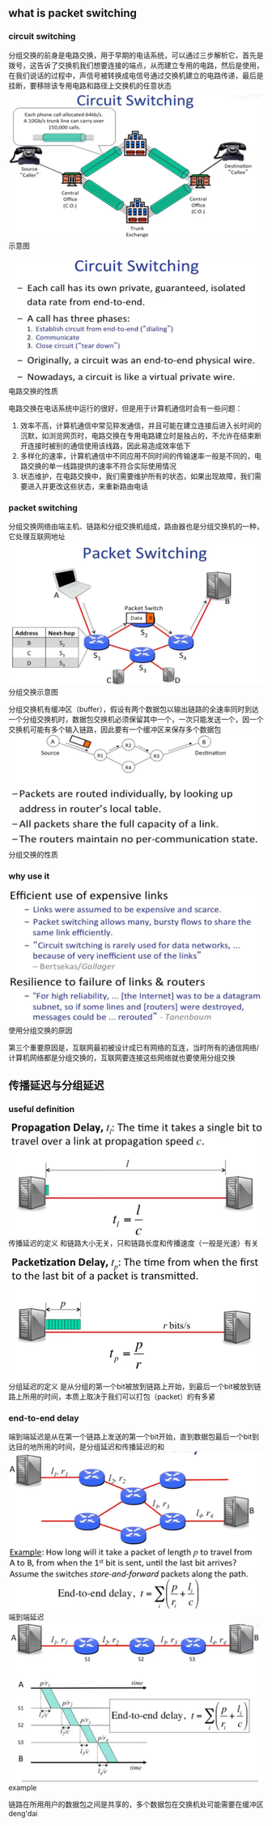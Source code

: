 ## what is packet switching
### circuit switching
分组交换的前身是电路交换，用于早期的电话系统，可以通过三步解析它，首先是拨号，这告诉了交换机我们想要连接的端点，从而建立专用的电路，然后是使用，在我们说话的过程中，声信号被转换成电信号通过交换机建立的电路传递，最后是挂断，要移除该专用电路和路径上交换机的任意状态![输入图片说明](/imgs/2025-08-15/bjHCJUR65UbWrACX.png)示意图

![输入图片说明](/imgs/2025-08-15/6C6cE8LGdb6Mf3ij.png)电路交换的性质

电路交换在电话系统中运行的很好，但是用于计算机通信时会有一些问题：
1. 效率不高，计算机通信中常见猝发通信，并且可能在建立连接后进入长时间的沉默，如浏览网页时，电路交换在专用电路建立时是独占的，不允许在结束断开连接时被别的通信使用该线路，因此易造成效率低下
2. 多样化的速率，计算机通信中不同应用不同时间的传输速率一般是不同的，电路交换的单一线路提供的速率不符合实际使用情况
3. 状态维护，在电路交换中，我们需要维护所有的状态，如果出现故障，我们需要进入并更改这些状态，来重新路由电话
### packet switching
分组交换网络由端主机、链路和分组交换机组成，路由器也是分组交换机的一种，它处理互联网地址![输入图片说明](/imgs/2025-08-15/mJ4gWgnQSEnA2F66.png)分组交换示意图

分组交换机有缓冲区（buffer），假设有两个数据包以输出链路的全速率同时到达一个分组交换机时，数据包交换机必须保留其中一个，一次只能发送一个，因一个交换机可能有多个输入链路，因此要有一个缓冲区来保存多个数据包
![输入图片说明](/imgs/2025-08-17/oIDhbixS2vnV8tr1.png)
分组交换的性质

### why use it
![输入图片说明](/imgs/2025-08-18/ZP8H1ACvwOhl9sdD.png)使用分组交换的原因

第三个重要原因是，互联网最初被设计成已有网络的互连，当时所有的通信网络/计算机网络都是分组交换的，互联网要连接这些网络就也要使用分组交换
## 传播延迟与分组延迟
### useful definition
![输入图片说明](/imgs/2025-08-18/5ECYxlTHARUFFHjq.png)传播延迟的定义
和链路大小无关，只和链路长度和传播速度（一般是光速）有关

![输入图片说明](/imgs/2025-08-19/eTc1S2qTnYxMG0rD.png)
分组延迟的定义
是从分组的第一个bit被放到链路上开始，到最后一个bit被放到链路上所用的时间，本质上取决于我们可以打包（packet）的有多紧
### end-to-end delay
端到端延迟是从在第一个链路上发送的第一个bit开始，直到数据包最后一个bit到达目的地所用的时间，是分组延迟和传播延迟的和
![输入图片说明](/imgs/2025-08-19/c5a7bk72okhgAU3f.png)端到端延迟
![输入图片说明](/imgs/2025-08-19/MPpCiS46oHxtvSFq.png)example

链路在所用用户的数据包之间是共享的，多个数据包在交换机处可能需要在缓冲区deng'dai
<!--stackedit_data:
eyJoaXN0b3J5IjpbLTE1NzQwMzU5MzksMzMyMzY5MzQ3LDM4MD
cxODEzMSw1NDQ0NDM5NzgsMjE0MzYyNTE3NSwxNDMzODUzMDg2
LC01NDQwNzYxMDQsLTIwODg3NDY2MTJdfQ==
-->
